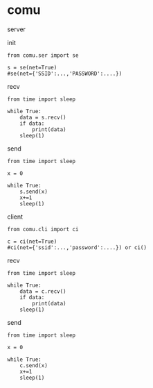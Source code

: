# comu

server

init

    from comu.ser import se
    
    s = se(net=True)
    #se(net={'SSID':...,'PASSWORD':....})

recv
    
    from time import sleep
    
    while True:
        data = s.recv()
        if data:
            print(data)
        sleep(1)

send

    from time import sleep
    
    x = 0

    while True:
        s.send(x)
        x+=1
        sleep(1)


client

    from comu.cli import ci
    
    c = ci(net=True)
    #ci(net={'ssid':...,'password':....}) or ci()

recv
    
    from time import sleep
    
    while True:
        data = c.recv()
        if data:
            print(data)
        sleep(1)

send

    from time import sleep
    
    x = 0

    while True:
        c.send(x)
        x+=1
        sleep(1)